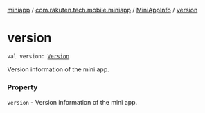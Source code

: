 [miniapp](../../index.md) / [com.rakuten.tech.mobile.miniapp](../index.md) / [MiniAppInfo](index.md) / [version](./version.md)

# version

`val version: `[`Version`](../-version/index.md)

Version information of the mini app.

### Property

`version` - Version information of the mini app.